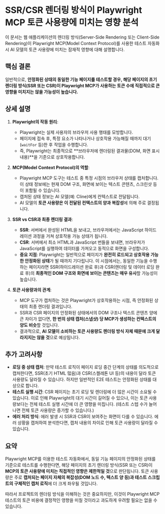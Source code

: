 # SSR/CSR 렌더링 방식이 Playwright MCP 토큰 사용량에 미치는 영향 분석

이 문서는 웹 애플리케이션의 렌더링 방식(Server-Side Rendering 또는 Client-Side Rendering)이 Playwright MCP(Model Context Protocol)를 사용한 테스트 자동화 시 AI 모델의 토큰 사용량에 미치는 잠재적 영향에 대해 설명합니다.

## 핵심 결론

일반적으로, **안정화된 상태의 동일한 기능 페이지를 테스트할 경우, 해당 페이지의 초기 렌더링 방식(SSR 또는 CSR)이 Playwright MCP가 사용하는 토큰 수에 직접적으로 큰 영향을 미치지는 않을 가능성이 높습니다.**

## 상세 설명

1.  **Playwright의 작동 원리**:
    *   Playwright는 실제 사용자의 브라우저 사용 행태를 모방합니다.
    *   페이지에 접속 후, 특정 요소가 나타나거나 상호작용 가능해질 때까지 대기(`waitFor` 등)한 후 작업을 수행합니다.
    *   즉, Playwright는 최종적으로 **브라우저에 렌더링된 결과물(DOM, 화면 표시 내용)**을 기준으로 상호작용합니다.

2.  **MCP(Model Context Protocol)의 역할**:
    *   Playwright MCP 도구는 테스트 중 특정 시점의 브라우저 상태를 캡처합니다. 이 상태 정보에는 현재 DOM 구조, 화면에 보이는 텍스트 콘텐츠, 스크린샷 등이 포함될 수 있습니다.
    *   캡처된 상태 정보는 AI 모델(예: Cline)에게 컨텍스트로 전달됩니다.
    *   AI 모델의 **토큰 사용량은 이 전달된 컨텍스트의 양과 복잡성**에 의해 주로 결정됩니다.

3.  **SSR vs CSR과 최종 렌더링 결과**:
    *   **SSR**: 서버에서 완성된 HTML을 보내고, 브라우저에서는 JavaScript 하이드레이션 과정을 거쳐 상호작용 가능 상태가 됩니다.
    *   **CSR**: 서버에서 최소 HTML과 JavaScript 번들을 보내면, 브라우저가 JavaScript를 실행하여 데이터를 가져오고 동적으로 화면을 구성합니다.
    *   **중요 지점**: Playwright는 일반적으로 페이지가 **완전히 로드되고 상호작용 가능한 안정화된 상태**가 될 때까지 기다립니다. 이 시점에서는, 동일한 기능을 수행하는 페이지라면 SSR(하이드레이션 완료 후)과 CSR(렌더링 및 데이터 로딩 완료 후)의 **최종적인 DOM 구조와 화면에 보이는 콘텐츠는 매우 유사**할 가능성이 높습니다.

4.  **토큰 사용량과의 관계**:
    *   MCP 도구가 캡처하는 것은 Playwright가 상호작용하는 시점, 즉 안정화된 상태의 최종 렌더링 결과입니다.
    *   SSR과 CSR 페이지의 안정화된 상태에서의 DOM 구조나 텍스트 콘텐츠 양에 큰 차이가 없다면, **한 번의 상태 캡처(스냅샷) 당 MCP가 생성하는 컨텍스트의 양도 비슷**할 것입니다.
    *   결과적으로, **AI 모델이 소비하는 토큰 사용량도 렌더링 방식 자체 때문에 크게 달라지지는 않을 것**으로 예상됩니다.

## 추가 고려사항

*   **로딩 중 상태 캡처**: 만약 테스트 로직이 페이지 로딩 중간 단계의 상태를 의도적으로 캡처한다면, SSR(초기 HTML 많음)과 CSR(스켈레톤 UI 등)의 내용이 달라 토큰 사용량도 달라질 수 있습니다. 하지만 일반적인 E2E 테스트는 안정화된 상태를 대상으로 합니다.
*   **테스트 실행 시간**: CSR 페이지는 초기 로딩 및 렌더링에 더 많은 시간이 소요될 수 있습니다. 이로 인해 Playwright의 대기 시간이 길어질 수 있으나, 이는 토큰 사용량보다는 전체 테스트 실행 시간에 더 큰 영향을 미칩니다. (테스트 스텝 수가 늘어나면 전체 토큰 사용량은 증가할 수 있습니다.)
*   **에러 처리 방식**: 에러 발생 시 SSR과 CSR이 보여주는 화면이 다를 수 있습니다. 에러 상황을 캡처하여 분석한다면, 캡처 내용의 차이로 인해 토큰 사용량이 달라질 수 있습니다.

## 요약

Playwright MCP를 이용한 테스트 자동화에서, 동일 기능 페이지의 안정화된 상태를 기준으로 테스트를 수행한다면, 해당 페이지의 초기 렌더링 방식(SSR 또는 CSR)이 **MCP의 토큰 사용량에 미치는 직접적인 영향은 제한적일 것**으로 판단됩니다. 토큰 사용량은 주로 **캡처되는 페이지 자체의 복잡성(DOM 노드 수, 텍스트 양 등)과 테스트 스크립트의 구체적인 캡처 로직**에 더 크게 좌우될 것입니다.

따라서 프로젝트의 렌더링 방식을 이해하는 것은 중요하지만, 이것이 Playwright MCP 테스트의 토큰 비용에 결정적인 영향을 미칠 것이라고 과도하게 우려할 필요는 없을 수 있습니다.
